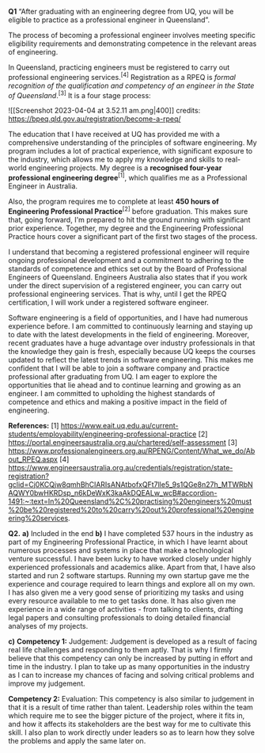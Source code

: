 **Q1**
“After graduating with an engineering degree from UQ, you will be eligible to practice as a professional engineer in Queensland”.

The process of becoming a professional engineer involves meeting specific eligibility requirements and demonstrating competence in the relevant areas of engineering. 

In Queensland, practicing engineers must be registered to carry out professional engineering services.<sup>[4]</sup> Registration as a RPEQ is _formal recognition of the qualification and competency of an engineer in the State of Queensland_.<sup>[3]</sup> It is a four stage process:

![[Screenshot 2023-04-04 at 3.52.11 am.png|400]]
credits: https://bpeq.qld.gov.au/registration/become-a-rpeq/

The education that I have received at UQ has provided me with a comprehensive understanding of the principles of software engineering. My program includes a lot of practical experience, with significant exposure to the industry, which allows me to apply my knowledge and skills to real-world engineering projects. My degree is a **recognised four-year professional engineering degree**<sup>[1]</sup>, which qualifies me as a Professional Engineer in Australia.

Also, the program requires me to complete at least **450 hours of Engineering Professional Practice**<sup>[2]</sup> before graduation. This makes sure that, going forward, I'm prepared to hit the ground running with significant prior experience. Together, my degree and the Engineering Professional Practice hours cover a significant part of the first two stages of the process.

I understand that becoming a registered professional engineer will require ongoing professional development and a commitment to adhering to the standards of competence and ethics set out by the Board of Professional Engineers of Queensland. Engineers Australia also states that if you work under the direct supervision of a registered engineer, you can carry out professional engineering services. That is why, until I get the RPEQ certification, I will work under a registered software engineer.

Software engineering is a field of opportunities, and I have had numerous experience before. I am committed to continuously learning and staying up to date with the latest developments in the field of engineering. Moreover, recent graduates have a huge advantage over industry professionals in that the knowledge they gain is fresh, especially because UQ keeps the courses updated to reflect the latest trends in software engineering. This makes me confident that I will be able to join a software company and practice professional after graduating from UQ. I am eager to explore the opportunities that lie ahead and to continue learning and growing as an engineer. I am committed to upholding the highest standards of competence and ethics and making a positive impact in the field of engineering.

**References:**
[1] https://www.eait.uq.edu.au/current-students/employability/engineering-professional-practice
[2] https://portal.engineersaustralia.org.au/chartered/self-assessment
[3] https://www.professionalengineers.org.au/RPENG/Content/What_we_do/About_RPEQ.aspx
[4] https://www.engineersaustralia.org.au/credentials/registration/state-registration?gclid=Cj0KCQjw8qmhBhClARIsANAtbofxQFt7lle5_9s1QGe8n27h_MTWRbNAQWY0bwHKRDsp_n6kDeWxK3kaAkDQEALw_wcB#accordion-1491:~:text=In%20Queensland%2C%20practising%20engineers%20must%20be%20registered%20to%20carry%20out%20professional%20engineering%20services.


**Q2.**
**a)** Included in the end
**b)** I have completed 537 hours in the industry as part of my Engineering Professional Practice, in which I have learnt about numerous processes and systems in place that make a technological venture successful. I have been lucky to have worked closely under highly experienced professionals and academics alike. Apart from that, I have also started and run 2 software startups. Running my own startup gave me the experience and courage required to learn things and explore all on my own. I has also given me a very good sense of prioritizing my tasks and using every resource available to me to get tasks done. It has also given me experience in a wide range of activities - from talking to clients, drafting legal papers and consulting professionals to doing detailed financial analyses of my projects.

**c)** 
**Competency 1:** Judgement:
Judgement is developed as a result of facing real life challenges and responding to them aptly. That is why I firmly believe that this competency can only be increased by putting in effort and time in the industry. I plan to take up as many opportunities in the industry as I can to increase my chances of facing and solving critical problems and improve my judgement.

**Competency 2:** Evaluation:
This competency is also similar to judgement in that it is a result of time rather than talent. Leadership roles within the team which require me to see the bigger picture of the project, where it fits in, and how it affects its stakeholders are the best way for me to cultivate this skill. I also plan to work directly under leaders so as to learn how they solve the problems and apply the same later on.